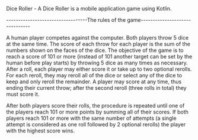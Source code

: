 Dice Roller - A Dice Roller is a mobile application game using Kotlin.

----------------------------------The rules of the game-------------------------------

A human player competes against the computer. Both players throw 5 dice at the same time.
The score of each throw for each player is the sum of the numbers shown on the faces of the
dice. The objective of the game is to reach a score of 101 or more (instead of 101 another target
can be set by the human before play starts) by throwing 5 dice as many times as necessary.
After a roll, each player may either score it or take up to two optional rerolls. For each reroll,
they may reroll all of the dice or select any of the dice to keep and only reroll the remainder.
A player may score at any time, thus ending their current throw; after the second reroll (three
rolls in total) they must score it.

After both players score their rolls, the procedure is repeated until one of the players reach
101 or more points by summing all of their scores. If both players reach 101 or more with
the same number of attempts (a single attempt is considered as one roll followed by 2 optional
rerolls) the player with the highest score wins.


